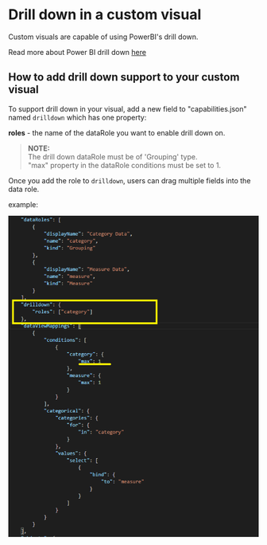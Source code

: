 # Drill down in a custom visual

Custom visuals are capable of using PowerBI's drill down.

Read more about Power BI drill down [here](https://powerbi.microsoft.com/en-us/documentation/powerbi-service-drill-down-in-a-visualization/)


## How to add drill down support to your custom visual

To support drill down in your visual, add a new field to "capabilities.json" named `drilldown` which has one property:

**roles** - the name of the dataRole you want to enable drill down on. 
> **NOTE:**  
The drill down dataRole must be of 'Grouping' type.  
"max" property in the dataRole conditions must be set to 1. 

Once you add the role to `drilldown`, users can drag multiple fields into the data role.
 
example:

![Adding Drill down](../images/addDrillDown2.png)
